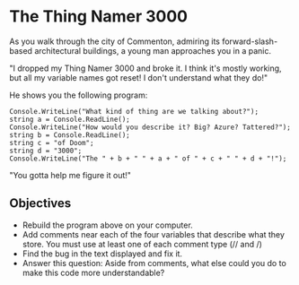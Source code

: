 # The Thing Namer 3000

As you walk through the city of Commenton, admiring its forward-slash-based architectural buildings, a young man approaches you in a panic.

"I dropped my Thing Namer 3000 and broke it. I think it's mostly working, but all my variable names got reset! I don't understand what they do!"

He shows you the following program:

    Console.WriteLine("What kind of thing are we talking about?");
    string a = Console.ReadLine();
    Console.WriteLine("How would you describe it? Big? Azure? Tattered?");
    string b = Console.ReadLine();
    string c = "of Doom";
    string d = "3000";
    Console.WriteLine("The " + b + " " + a + " of " + c + " " + d + "!");

"You gotta help me figure it out!"

## Objectives
- Rebuild the program above on your computer.
- Add comments near each of the four variables that describe what they store. You must use at least one of each comment type (// and /)
- Find the bug in the text displayed and fix it.
- Answer this question: Aside from comments, what else could you do to make this code more understandable?
